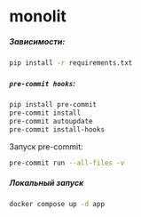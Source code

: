 # monolit


##### Зависимости:
```bash
pip install -r requirements.txt
```

##### `pre-commit hooks`:
```bash
pip install pre-commit
pre-commit install
pre-commit autoupdate
pre-commit install-hooks
```

Запуск pre-commit:

```bash
pre-commit run --all-files -v
```

##### Локальный запуск

```bash
docker compose up -d app
```
